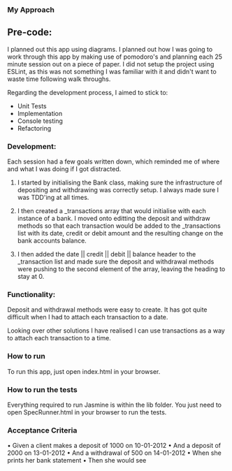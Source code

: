 ### 

### My Approach

## Pre-code: 

I planned out this app using diagrams. 
I planned out how I was going to work through this app by making use of pomodoro's and planning each 25 minute session out on a piece of paper. 
I did not setup the project using ESLint, as this was not something I was familiar with it and didn't want to waste time following walk throughs. 

Regarding the development process, I aimed to stick to: 
* Unit Tests
* Implementation 
* Console testing
* Refactoring 

### Development: 
Each session had a few goals written down, which reminded me of where and what I was doing if I got distracted. 

1. I started by initialising the Bank class, making sure the infrastructure of depositing and withdrawing was correctly setup. I always made sure I was TDD'ing at all times. 

2. I then created a _transactions array that would initialise with each instance of a bank. I moved onto editting the deposit and withdraw methods so that each transaction would be added to the _transactions list with its date, credit or debit amount and the resulting change on the bank accounts balance. 

3. I then added the date || credit || debit || balance header to the _transaction list and made sure the deposit and withdrawal methods were pushing to the second element of the array, leaving the heading to stay at 0. 

### Functionality: 

Deposit and withdrawal methods were easy to create. It has got quite difficult when I had to attach each transaction to a date. 

Looking over other solutions I have realised I can use transactions as a way to attach each transaction to a time. 

### How to run 
To run this app, just open index.html in your browser. 

### How to run the tests
Everything required to run Jasmine is within the lib folder. You just need to open SpecRunner.html in your browser to run the tests.

### Acceptance Criteria
• Given a client makes a deposit of 1000 on 10-01-2012
• And a deposit of 2000 on 13-01-2012
• And a withdrawal of 500 on 14-01-2012
• When she prints her bank statement
• Then she would see
